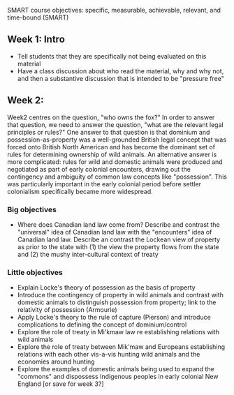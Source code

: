 

SMART course objectives: specific, measurable, achievable, relevant, and time-bound (SMART)

## Week 1: Intro

- Tell students that they are specifically not being evaluated on this material
- Have a class discussion about who read the material, why and why not, and then a substantive discussion that is intended to be "pressure free"

## Week 2: 

Week2 centres on the question, "who owns the fox?" In order to answer that question, we need to answer the question, "what are the relevant legal principles or rules?" One answer to that question is that dominium and possession-as-property was a well-grounded British legal concept that was forced onto British North American and has become the dominant set of rules for determining ownership of wild animals. An alternative answer is more complicated: rules for wild and domestic animals were produced and negotiated as part of early colonial encounters, drawing out the contingency and ambiguity of common law concepts like "possession". This was particularly important in the early colonial period before settler colonialism specifically became more widespread. 

### Big objectives

- Where does Canadian land law come from? Describe and contrast the "universal" idea of Canadian land law with the "encounters" idea of Canadian land law. Describe an contrast the Lockean view of property as prior to the state with (1) the view the property flows from the state and (2) the mushy inter-cultural context of treaty 

### Little objectives

- Explain Locke's theory of possession as the basis of property
- Introduce the contingency of property in wild animals and contrast with domestic animals to distinguish possession from property; link to the relativity of possession (Armourie)
- Apply Locke's theory to the rule of capture (Pierson) and introduce complications to defining the concept of dominium/control
- Explore the role of treaty in Mi'kmaw law re establishing relations with wild animals 
- Explore the role of treaty between Mik'maw and Europeans establishing relations with each other vis-a-vis hunting wild animals and the economies around hunting 
- Explore the examples of domestic animals being used to expand the "commons" and dispossess Indigenous peoples in early colonial New England [or save for week 3?]
